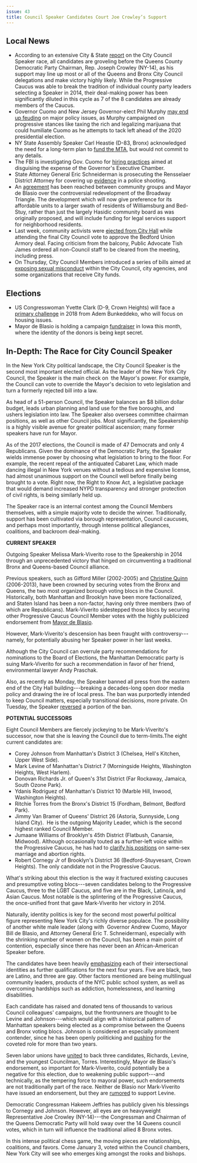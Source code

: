 ```yaml
---
issue: 43
title: Council Speaker Candidates Court Joe Crowley’s Support
---
```


## Local News
-   According to an extensive City & State [report](http://cityandstateny.com/articles/politics/campaigns-and-elections/new-york-city-council-speaker-race-players-and-being-played.html) on the City Council Speaker race, all candidates are groveling before the Queens County Democratic Party Chairman, Rep. Joseph Crowley (NY-14), as his support may line up most or all of the Queens and Bronx City Council delegations and make victory highly likely. While the Progressive Caucus was able to break the tradition of individual county party leaders selecting a Speaker in 2014, their deal-making power has been significantly diluted in this cycle as 7 of the 8 candidates are already members of the Caucus.
-   Governor Cuomo and New Jersey Governor-elect Phil Murphy [may end up feuding](https://www.politico.com/states/new-york/city-hall/story/2017/12/06/as-trump-looms-cuomo-and-murphy-tiptoe-toward-a-perilous-relationship-134482) on major policy issues, as Murphy campaigned on progressive stances like taxing the rich and legalizing marijuana that could humiliate Cuomo as he attempts to tack left ahead of the 2020 presidential election.
-   NY State Assembly Speaker Carl Heastie (D-83, Bronx) acknowledged the need for a long-term plan to [fund the MTA](http://www.nydailynews.com/news/politics/carl-heastie-albany-long-term-plan-fund-mta-article-1.3684731), but would not commit to any details.
-   The FBI is investigating Gov. Cuomo for [hiring practices](http://www.timesunion.com/local/article/FBI-probing-Cuomo-hiring-practices-12416069.php) aimed at disguising the expense of the Governor's Executive Chamber.
-   State Attorney General Eric Schneiderman is prosecuting the Rensselaer District Attorney for covering up [evidence](https://injusticetoday.com/new-yorks-attorney-general-just-indicted-a-district-attorney-for-covering-up-a-police-shooting-of-4ff10390dbb3) in a police shooting.
-   An [agreement](https://www.nytimes.com/2017/12/03/nyregion/brooklyn-housing-discrimination.html?_r=0) has been reached between community groups and Mayor de Blasio over the controversial redevelopment of the Broadway Triangle. The development which will now give preference for its affordable units to a larger swath of residents of Williamsburg and Bed-Stuy, rather than just the largely Hasidic community board as was originally proposed, and will include funding for legal services support for neighborhood residents.
-   Last week, community activists were [ejected from City Hall](https://www.50statesofblue.com/2017/12/brooklyn-development-plan-passes-city-council-community-objections/) while attending the final City Council vote to approve the Bedford Union Armory deal. Facing criticism from the balcony, Public Advocate Tish James ordered all non-Council staff to be cleared from the meeting, including press.
-   On Thursday, City Council Members introduced a series of bills aimed at [exposing sexual misconduct](http://www.gothamgazette.com/city/7357-council-members-announce-legislation-to-root-out-sexual-misconduct-in-city-government) within the City Council, city agencies, and some organizations that receive City funds.

## Elections
-   US Congresswoman Yvette Clark (D-9, Crown Heights) will face a [primary challenge](https://www.kingscountypolitics.com/adem-bunkeddeko-challenges-yvette-clarke-congressional-primary/) in 2018 from Adem Bunkeddeko, who will focus on housing issues.
-   Mayor de Blasio is holding a campaign [fundraiser](https://nypost.com/2017/12/02/fundraiser-headlined-by-de-blasio-is-shrouded-in-dark-money/amp/) in Iowa this month, where the identity of the donors is being kept secret.

## In-Depth: The Race for City Council Speaker

In the New York City political landscape, the City Council Speaker is the second most important elected official. As the leader of the New York City Council, the Speaker is the main check on  the Mayor's power. For example, the Council can vote to override the Mayor's decision to veto legislation and turn a formerly rejected bill into a law.

As head of a 51-person Council, the Speaker balances an $8 billion dollar budget, leads urban planning and land use for the five boroughs, and ushers legislation into law. The Speaker also oversees committee chairman positions, as well as other Council jobs. Most significantly, the Speakership is a highly visible avenue for greater political ascension; many former speakers have run for Mayor.

As of the 2017 elections, the Council is made of 47 Democrats and only 4 Republicans. Given the dominance of the Democratic Party, the Speaker wields immense power by choosing what legislation to bring to the floor. For example, the recent repeal of the antiquated Cabaret Law, which made dancing illegal in New York venues without a tedious and expensive license, had almost unanimous support on the Council well before finally being brought to a vote. Right now, the Right to Know Act, a legislative package that would demand increased NYPD transparency and stronger protection of civil rights, is being similarly held up.

The Speaker race is an internal contest among the Council Members themselves, with a simple majority vote to decide the winner. Traditionally, support has been cultivated via borough representation, Council caucuses, and perhaps most importantly, through intense political allegiances, coalitions, and backroom deal-making.

**CURRENT SPEAKER**

Outgoing Speaker Melissa Mark-Viverito rose to the Speakership in 2014 through an unprecedented victory that hinged on circumventing a traditional Bronx and Queens-based Council alliance.

Previous speakers, such as Gifford Miller (2002-2005) and [Christine Quinn](http://gothamist.com/2006/01/03/the_new_city_co.php) (2006-2013), have been crowned by securing votes from the Bronx and Queens, the two most organized borough voting blocs in the Council. Historically, both Manhattan and Brooklyn have been more factionalized, and Staten Island has been a non-factor, having only three members (two of which are Republicans). Mark-Viverito sidestepped those blocs by securing other Progressive Caucus Council Member votes with the highly publicized endorsement from [Mayor de Blasio](https://www.nytimes.com/2014/01/09/nyregion/mark-viverito-is-elected-city-council-speaker.html).

However, Mark-Viverito's descension has been fraught with controversy---namely, for potentially abusing her Speaker power in her last weeks.

Although the City Council can overrule party recommendations for nominations to the Board of Elections, the Manhattan Democratic party is suing Mark-Viverito for such a recommendation in favor of her friend, environmental lawyer Andy Praschak.

Also, as recently as Monday, the Speaker banned all press from the eastern end of the City Hall building---breaking a decades-long open door media policy and drawing the ire of local press. The ban was purportedly intended to keep Council matters, especially transitional decisions, more private. On Tuesday, the Speaker [reversed](https://nypost.com/2017/12/05/mark-viverito-reverses-her-ban-on-reporters-in-city-hall/) a portion of the ban.

**POTENTIAL SUCCESSORS**

Eight Council Members are fiercely jockeying to be Mark-Viverito's successor, now that she is leaving the Council due to term-limits.The eight current candidates are:
-   Corey Johnson from Manhattan's District 3 (Chelsea, Hell's Kitchen, Upper West Side).
-   Mark Levine of Manhattan's District 7 (Morningside Heights, Washington Heights, West Harlem).
-   Donovan Richards Jr. of Queen's 31st District (Far Rockaway, Jamaica, South Ozone Park).
-   Ydanis Rodriguez of Manhattan's District 10 (Marble Hill, Inwood, Washington Heights).
-   Ritchie Torres from the Bronx's District 15 (Fordham, Belmont, Bedford Park).
-   Jimmy Van Bramer of Queens' District 26 (Astoria, Sunnyside, Long Island City).  He is the outgoing Majority Leader, which is the second highest ranked Council Member.
-   Jumaane Williams of Brooklyn's 45th District (Flatbush, Canarsie, Midwood). Although occasionally touted as a further-left voice within the Progressive Caucus, he has had to [clarify his positions](https://www.kingscountypolitics.com/williams-clarifies-position-marriage-equality-womens-right-choose/) on same-sex marriage and abortion rights.
-   Robert Cornegy Jr of Brooklyn's District 36 (Bedford-Stuyvesant, Crown Heights). The only candidate not in the Progressive Caucus.

What's striking about this election is the way it fractured existing caucuses and presumptive voting blocs---seven candidates belong to the Progressive Caucus, three to the LGBT Caucus, and five are in the Black, Latino/a, and Asian Caucus. Most notable is the splintering of the Progressive Caucus, the once-unified front that gave Mark-Viverito her victory in 2014.

Naturally, identity politics is key for the second most powerful political figure representing New York City's richly diverse populace. The possibility of another white male leader (along with  Governor Andrew Cuomo, Mayor Bill de Blasio, and Attorney General Eric T. Schneiderman), especially with the shrinking number of women on the Council, has been a main point of contention, especially since there has never been an African-American Speaker before.

The candidates have been heavily [emphasizing](https://www.nytimes.com/2017/11/07/nyregion/nyc-council-speaker-race.html) each of their intersectional identities as further qualifications for the next four years. Five are black, two are Latino, and three are gay. Other factors mentioned are being multilingual community leaders, products of the NYC public school system, as well as overcoming hardships such as addiction, homelessness, and learning disabilities.

Each candidate has raised and donated tens of thousands to various Council colleagues' campaigns, but the frontrunners are thought to be Levine and Johnson---which would align with a historical pattern of Manhattan speakers being elected as a compromise between the Queens and Bronx voting blocs. Johnson is considered an especially prominent contender, since he has been openly politicking and [pushing](http://cityandstateny.com/articles/politics/campaigns-and-elections/new-york-city-council-speaker-race-players-and-being-played.html#.Wio0VbSpkWo) for the coveted role for more than two years.

Seven labor unions have [united](https://www.politico.com/states/new-york/albany/story/2017/12/01/seven-labor-unions-back-speaker-candidates-in-move-to-thwart-johnson-131511) to back three candidates, Richards, Levine, and the youngest Councilman, Torres. Interestingly, Mayor de Blasio's endorsement, so important for Mark-Viverito, could potentially be a negative for this election, due to weakening public support---and technically, as the tempering force to mayoral power, such endorsements are not traditionally part of the race. Neither de Blasio nor Mark-Viverito have issued an endorsement, but they are [rumored](http://cityandstateny.com/articles/personality/bochinche-and-buzz/bill-de-blasio-melissa-mark-viverito-support-mark-levine.html#.WioyvLSpkWo) to support Levine.

Democratic Congressman Hakeem Jeffries has publicly given his blessings to Cornegy and Johnson. However, all eyes are on heavyweight Representative Joe Crowley (NY-14)---the Congressman and Chairman of the Queens Democratic Party will hold sway over the 14 Queens council votes, which in turn will influence the traditional allied 8 Bronx votes.

In this intense political chess game, the moving pieces are relationships, coalitions, and favors. Come January 3, voted within the Council chambers, New York City will see who emerges king amongst the rooks and bishops.
